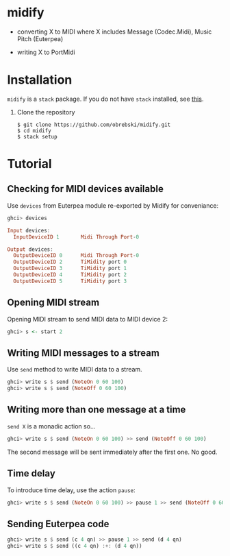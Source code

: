 # midify

- converting X to MIDI where X includes Message (Codec.Midi), Music Pitch (Euterpea)
    
- writing X to PortMidi

# Installation

`midify` is a `stack` package. If you do not have `stack` installed, see [this](https://docs.haskellstack.org/en/stable/install_and_upgrade/).


1. Clone the repository
    
    ```console
    $ git clone https://github.com/obrebski/midify.git
    $ cd midify
    $ stack setup
    ```

# Tutorial

## Checking for MIDI devices available

Use `devices` from Euterpea module re-exported by Midify for conveniance:

```Haskell
ghci> devices

Input devices: 
  InputDeviceID 1       Midi Through Port-0

Output devices: 
  OutputDeviceID 0      Midi Through Port-0
  OutputDeviceID 2      TiMidity port 0
  OutputDeviceID 3      TiMidity port 1
  OutputDeviceID 4      TiMidity port 2
  OutputDeviceID 5      TiMidity port 3

```

## Opening MIDI stream

Opening MIDI stream to send MIDI data to MIDI device 2:

```Haskell
ghci> s <- start 2
```

## Writing MIDI messages to a stream

Use `send` method to write MIDI data to a stream.

```Haskell
ghci> write s $ send (NoteOn 0 60 100)
ghci> write s $ send (NoteOff 0 60 100)
```
## Writing more than one message at a time

`send X` is a monadic action so...

```Haskell
ghci> write s $ send (NoteOn 0 60 100) >> send (NoteOff 0 60 100)
```

The second message will be sent immediately after the first one. No good.

## Time delay

To introduce time delay, use the action `pause`:

```Haskell
ghci> write s $ send (NoteOn 0 60 100) >> pause 1 >> send (NoteOff 0 60 100)
```

## Sending Euterpea code

```Haskell
ghci> write s $ send (c 4 qn) >> pause 1 >> send (d 4 qn)
ghci> write s $ send ((c 4 qn) :+: (d 4 qn))
```
